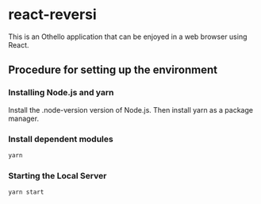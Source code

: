# react-reversi

This is an Othello application that can be enjoyed in a web browser using React.  

## Procedure for setting up the environment

### Installing Node.js and yarn

Install the .node-version version of Node.js. Then install yarn as a package manager.  

### Install dependent modules

```bash
yarn
```
  

### Starting the Local Server

```bash
yarn start
```
